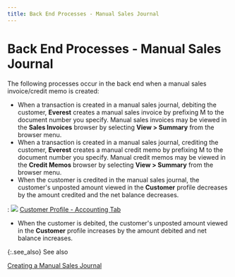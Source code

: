 ```yaml
---
title: Back End Processes - Manual Sales Journal
---
```


# Back End Processes - Manual Sales Journal


The following processes occur in the back end when a manual sales invoice/credit  memo is created:

- When a transaction  is created in a manual sales journal, debiting the customer, **Everest**  creates a manual sales invoice by prefixing M  to the document number you specify. Manual sales invoices may be viewed  in the **Sales Invoices** browser  by selecting **View &gt; Summary** from  the browser menu.
- When a transaction  is created in a manual sales journal, crediting the customer, **Everest**  creates a manual credit memo by prefixing M  to the document number you specify. Manual credit memos may be viewed  in the **Credit Memos** browser by  selecting **View &gt; Summary** from  the browser menu.
- When the customer  is credited in the manual sales journal, the customer's unposted  amount viewed in the **Customer**  profile decreases by the amount credited and the net balance decreases.

: ![]({{site.acc_baseurl}}/img/lens.gif) [Customer  Profile - Accounting Tab]({{site.mc_chm}}/creating-a-customer/the-customer-profile-accounting/the_customer_profile_accounting.html)

- When the customer  is debited, the customer's unposted  amount viewed in the **Customer**  profile increases by the amount debited and net balance increases.



{:.see_also}
See also


[Creating  a Manual Sales Journal]({{site.acc_baseurl}}/sales/manual-sales/creating-a-manual-sales-journal/creating_a_manual_sales_journal.html)

